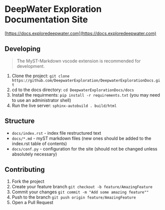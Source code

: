 # DeepWater Exploration Documentation Site

[https://docs.exploredeepwater.com](https://docs.exploredeepwater.com)

## Developing

> The MyST-Markdown vscode extension is recommended for development.

1. Clone the project: `git clone https://github.com/DeepwaterExploration/DeepwaterExplorationDocs.git`
2. cd to the docs directory: `cd DeepwaterExplorationDocs/docs`
2. Install the requirments: `pip install -r requirements.txt` (you may need to use an administrator shell)
4. Run the live server: `sphinx-autobuild . build/html`

## Structure

- `docs/index.rst` - index file restructured text
- `docs/*.md` - myST markdown files (new ones should be added to the index.rst table of contents)
- `docs/conf.py` - configuration for the site (should not be changed unless absolutely necessary)

## Contributing

1. Fork the project
2. Create your feature branch `git checkout -b feature/AmazingFeature`
3. Commit your changes `git commit -m "Add some amazing feature""`
4. Push to the branch `git push origin feature/AmazingFeature`
5. Open a Pull Request
